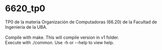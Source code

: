 # 6620_tp0
TP0 de la materia Organización de Computadoras (66.20) de la Facultad de Ingeniería de la UBA.<br><br>
Compile with make. This will compile version in v1 folder. <br> Execute with ./common. Use -h or --help to view help. <br> 

